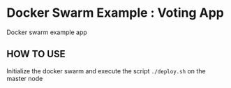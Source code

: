 # Docker Swarm Example : Voting App

Docker swarm example app

## HOW TO USE

Initialize the docker swarm and execute the script `./deploy.sh` on the master node
